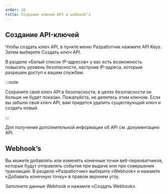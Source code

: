 ```yaml
---
order: 10
title: Создание ключей API и webhook’s
---
```


## **Создание API-ключей**

Чтобы создать ключ API, в пункте меню Разработчик нажмите API Keys. Затем выберите Создать ключ API.

В разделе «Белый список IP-адресов» у вас есть возможность повысить уровень безопасности, настроив IP-адреса, которым разрешен доступ к вашим службам.

:::note 

Сохраните свой ключ API в безопасности, в целях безопасности он больше не будет показан. Пожалуйста, не делитесь этим ключом. Если вы забыли свой ключ API, вам придется удалить существующий ключ и создать новый.

:::

Для получения дополнительной информации об API см. документацию API.

## **Webhook’s**

Вы можете добавлять или изменять конечные точки веб-перехватчиков, которые будут отправлять события при выдаче или при совершении транзакций. В разделе «Разработчик» выберите «Webhook» и нажмите «Добавить конечную точку» в правом верхнем углу.

Заполните данные Webhook и нажмите «Создать Webhook».


